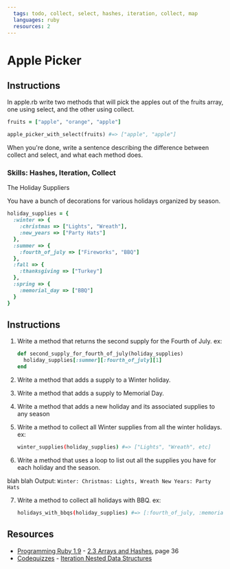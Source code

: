 ```yaml
---
  tags: todo, collect, select, hashes, iteration, collect, map
  languages: ruby
  resources: 2
---
```


# Apple Picker

## Instructions

In apple.rb write two methods that will pick the apples out of the fruits array, one using select, and the other using collect.

```ruby
fruits = ["apple", "orange", "apple"]

apple_picker_with_select(fruits) #=> ["apple", "apple"]
```

When you're done, write a sentence describing the difference between collect and select, and what each method does.

### Skills: Hashes, Iteration, Collect

The Holiday Suppliers

You have a bunch of decorations for various holidays organized by season.

```ruby
holiday_supplies = {
  :winter => {
    :christmas => ["Lights", "Wreath"],
    :new_years => ["Party Hats"]
  },
  :summer => {
    :fourth_of_july => ["Fireworks", "BBQ"]
  },
  :fall => {
    :thanksgiving => ["Turkey"]
  },
  :spring => {
    :memorial_day => ["BBQ"]
  }
}
```
## Instructions

1. Write a method that returns the second supply for the Fourth of July.
ex:

    ```ruby
    def second_supply_for_fourth_of_july(holiday_supplies)
      holiday_supplies[:summer][:fourth_of_july][1]
    end
    ```

2. Write a method that adds a supply to a Winter holiday.

3. Write a method that adds a supply to Memorial Day.

4. Write a method that adds a new holiday and its associated supplies to any season

5. Write a method to collect all Winter supplies from all the winter holidays.
ex:

    ```bash
    winter_supplies(holiday_supplies) #=> ["Lights", "Wreath", etc]
    ```

6. Write a method that uses a loop to list out all the supplies you have for each holiday and the season.

blah blah
        Output:
    ```
    Winter:
      Christmas: Lights, Wreath
      New Years: Party Hats
    ```

7. Write a method to collect all holidays with BBQ.
ex:

    ```bash
    holidays_with_bbqs(holiday_supplies) #=> [:fourth_of_july, :memorial_day]
    ```

## Resources
* [Programming Ruby 1.9](http://books.flatironschool.com/books/11?page=36) - [2.3 Arrays and Hashes](http://books.flatironschool.com/books/11?page=36), page 36
* [Codequizzes](http://www.codequizzes.com/learn-ruby/) - [Iteration Nested Data Structures](http://www.codequizzes.com/learn-ruby/iteration-nested-data-structures)
